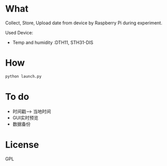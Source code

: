 # What
Collect, Store, Upload date from device by Raspberry Pi during experiment.

Used Device:
* Temp and humidity :DTH11, STH31-DIS


# How
``` bash
python launch.py
```

# To do
+ 时间戳--> 当地时间
+ GUI实时预览
+ 数据备份

# License
GPL
